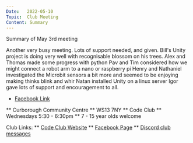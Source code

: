```yaml
---
Date:   2022-05-10
Topic:  Club Meeting
Content: Summary
---
```

Summary of May 3rd meeting

Another very busy meeting. 
Lots of support needed, and given. 
Bill's Unity project is doing very well with recognisable blossom on his trees. 
Alex and Thomas made some progress with python 
Pav and Tim considered how we might connect a robot arm to a nano or raspberry pi
Henry and Nathaniel investigated the Microbit sensors a bit more and seemed to be enjoying making thinks blink and whir
Natan installed Unity on a linux server
Igor gave lots of support and encouragement to all.

* [Facebook Link](https://www.facebook.com/1481985248595237/posts/4838378876289174/)


** Curborough Community Centre
** WS13 7NY
** Code Club
** Wednesdays 5:30 - 6:30pm
** 7 - 15 year olds welcome

Club Links:
** [Code Club Website](https://lichfield-code-club.github.io/)
** [Facebook Page](https://www.facebook.com/LichfieldCoders)
** [Discord club messages](https://discord.gg/szz6xGK)
